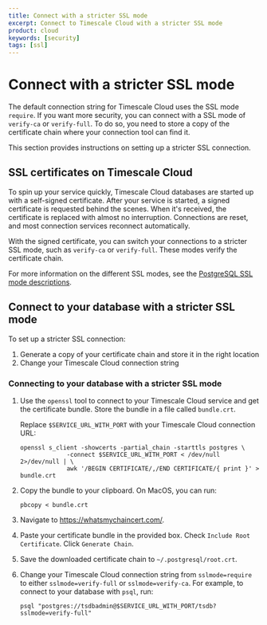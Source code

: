 ```yaml
---
title: Connect with a stricter SSL mode
excerpt: Connect to Timescale Cloud with a stricter SSL mode
product: cloud
keywords: [security]
tags: [ssl]
---
```


# Connect with a stricter SSL mode

The default connection string for Timescale Cloud uses the SSL mode `require`.
If you want more security, you can connect with a SSL mode of `verify-ca` or
`verify-full`. To do so, you need to store a copy of the certificate chain where
your connection tool can find it.

This section provides instructions on setting up a stricter SSL connection.

## SSL certificates on Timescale Cloud

To spin up your service quickly, Timescale Cloud databases are started up with a
self-signed certificate. After your service is started, a signed certificate is
requested behind the scenes. When it's received, the certificate is replaced
with almost no interruption. Connections are reset, and most connection services
reconnect automatically.

With the signed certificate, you can switch your connections to a stricter SSL
mode, such as `verify-ca` or `verify-full`. These modes verify the certificate
chain.

For more information on the different SSL modes, see the [PostgreSQL SSL mode
descriptions][ssl-modes].

## Connect to your database with a stricter SSL mode

To set up a stricter SSL connection:

1.  Generate a copy of your certificate chain and store it in the right location
1.  Change your Timescale Cloud connection string

<procedure>

### Connecting to your database with a stricter SSL mode

1.  Use the `openssl` tool to connect to your Timescale Cloud service and get
    the certificate bundle. Store the bundle in a file called `bundle.crt`.

    Replace `$SERVICE_URL_WITH_PORT` with your Timescale Cloud connection URL:

    ```shell
    openssl s_client -showcerts -partial_chain -starttls postgres \
                 -connect $SERVICE_URL_WITH_PORT < /dev/null 2>/dev/null | \
                 awk '/BEGIN CERTIFICATE/,/END CERTIFICATE/{ print }' > bundle.crt
    ```

1.  Copy the bundle to your clipboard. On MacOS, you can run:

    ```shell
    pbcopy < bundle.crt
    ```

1.  Navigate to <https://whatsmychaincert.com/>.

1.  Paste your certificate bundle in the provided box. Check `Include Root
    Certificate`. Click `Generate Chain`.

1.  Save the downloaded certificate chain to `~/.postgresql/root.crt`.

1.  Change your Timescale Cloud connection string from `sslmode=require` to
    either `sslmode=verify-full` or `sslmode=verify-ca`. For example, to
    connect to your database with `psql`, run:

    ```shell
    psql "postgres://tsdbadmin@$SERVICE_URL_WITH_PORT/tsdb?sslmode=verify-full"
    ```

</procedure>

[ssl-modes]: https://www.postgresql.org/docs/current/libpq-ssl.html#LIBPQ-SSL-SSLMODE-STATEMENTS
